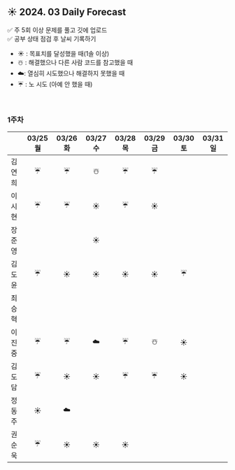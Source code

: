 ## ☀️ 2024. 03 Daily Forecast

✅ 주 5회 이상 문제를 풀고 깃에 업로드    
✅ 공부 상태 점검 후 날씨 기록하기 
- ☀️ : 목표치를 달성했을 때(1솔 이상)
- ☃️ : 해결했으나 다른 사람 코드를 참고했을 때
- ☁️: 열심히 시도했으나 해결하지 못했을 때
- ☔ : 노 시도 (아예 안 했을 때)

<br>

### 1주차

  
|      | 03/25 월 | 03/26 화 | 03/27 수 | 03/28 목 | 03/29 금 | 03/30 토 | 03/31 일 |
|------|:-----:|:-----:|:-----:|:-----:|:-----:|:-----:|:-----:|
| 김연희 |☔|☔|☃️|☔|☔| | |
| 이시현 | ☔|☔ |☀️ |☔ |☀️ | | |
| 장준영 | | |☀️| | | | |
| 김도윤 |☔ |☀️|☀️|☀️|☀️|☔| |
| 최승혁 | | | | | | | |
| 이진중 |☔|☔|☁️|☔|☃️|☀️| |
| 김도담 |☔ |☀️ |☀️ |☔ |☔ |☀️ | |
| 정동주 |☀️ |☁️ | | | | | |
| 권순욱 |☔ |☀️ |☀️ |☀️ | | | |

<br>

